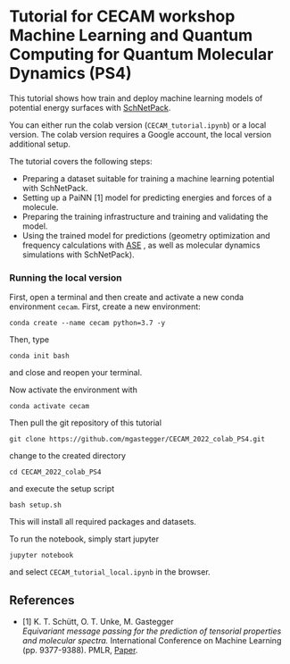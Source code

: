 # Tutorial for CECAM workshop Machine Learning and Quantum Computing for Quantum Molecular Dynamics (PS4)

This tutorial shows how train and deploy machine learning models of potential energy surfaces with [SchNetPack](https://github.com/atomistic-machine-learning/schnetpack).

You can either run the colab version (`CECAM_tutorial.ipynb`) or a local version.
The colab version requires a Google account, the local version additional setup.

The tutorial covers the following steps:

*   Preparing a dataset suitable for training a machine learning potential with SchNetPack.
*   Setting up a PaiNN [1] model for predicting energies and forces of a molecule.
*   Preparing the training infrastructure and training and validating the model.
*   Using the trained model for predictions (geometry optimization and frequency calculations with [ASE](https://wiki.fysik.dtu.dk/ase/) , as well as molecular dynamics simulations with SchNetPack).


### Running the local version

First, open a terminal and then create and activate a new conda environment `cecam`. First, create a new environment:
```
conda create --name cecam python=3.7 -y
```
Then, type
```
conda init bash
```
and close and reopen your terminal.

Now activate the environment with
```
conda activate cecam
```

Then pull the git repository of this tutorial 
```
git clone https://github.com/mgastegger/CECAM_2022_colab_PS4.git
```
change to the created directory
```
cd CECAM_2022_colab_PS4
```
and execute the setup script
```
bash setup.sh
```

This will install all required packages and datasets.

To run the notebook, simply start jupyter 
```
jupyter notebook
```
and select `CECAM_tutorial_local.ipynb` in the browser.

## References

* [1] K. T. Schütt, O. T. Unke, M. Gastegger  
*Equivariant message passing for the prediction of tensorial properties and molecular spectra.* 
International Conference on Machine Learning (pp. 9377-9388). PMLR, [Paper](https://proceedings.mlr.press/v139/schutt21a.html).

